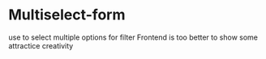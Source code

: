 # Multiselect-form
use to select multiple options for filter 
Frontend is too better to show some attractice creativity

